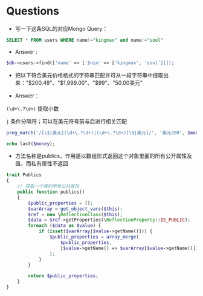 # Questions

- 写一下这条SQL的对应Mongo Query：

``` SQL
SELECT * FROM users WHERE name!="kingmax" and name!="soul"
```

- Answer :

```php
$db->users->find(['name' => ['$nin' => ['kingmax', 'soul’]]]);
```

- 把以下符合美元价格格式的字符串匹配并可从一段字符串中提取出来："$200.49"、"$1,999.00"、"$99"、"50.00美元"

- Answer：

`(\d+\.?\d+)` 提取小数

`|` 条件分隔符；可以在美元符号前与后进行相关匹配

```php
preg_match('/[\$|美元](\d+\.?\d+)|(\d+\.?\d+)[\$|美元]/', '美元200', $money);

echo last($money);
```

- 方法名称是publics，作用是以数组形式返回这个对象里面的所有公开属性及值，而私有属性不返回

```php
trait Publics
{
    // 获取一个类的所有公共属性
    public function publics()
    {
        $public_properties = [];
        $varArray = get_object_vars($this);
        $ref = new \ReflectionClass($this);
        $data = $ref->getProperties(\ReflectionProperty::IS_PUBLIC);
        foreach ($data as $value) {
            if (isset($varArray[$value->getName()])) {
                $public_properties = array_merge(
                    $public_properties, 
                    [$value->getName() => $varArray[$value->getName()]]
                );
            }
        }

        return $public_properties;
    }
}
```
